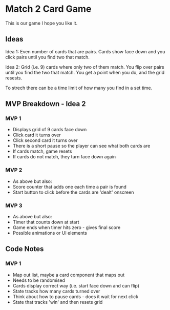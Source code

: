 # Match 2 Card Game

This is our game I hope you like it.

## Ideas

Idea 1: Even number of cards that are pairs. Cards show face down and you click pairs until you find two that match.

Idea 2: Grid (i.e. 9) cards where only two of them match. You flip over pairs until you find the two that match. You get a point when you do, and the grid resests.

To strech there can be a time limit of how many you find in a set time.

## MVP Breakdown - Idea 2

### MVP 1

- Displays grid of 9 cards face down
- Click card it turns over
- Click second card it turns over
- There is a short pause so the player can see what both cards are
- If cards match, game resets
- If cards do not match, they turn face down again

### MVP 2

- As above but also:
- Score counter that adds one each time a pair is found
- Start button to click before the cards are 'dealt' onscreen

### MVP 3

- As above but also:
- Timer that counts down at start
- Game ends when timer hits zero - gives final score
- Possible animations or UI elements

## Code Notes

### MVP 1

- Map out list, maybe a card component that maps out
- Needs to be randomised
- Cards display correct way (i.e. start face down and can flip)
- State tracks how many cards turned over
- Think about how to pause cards - does it wait for next click
- State that tracks 'win' and then resets grid

